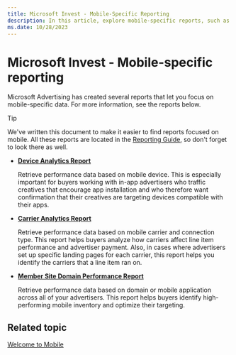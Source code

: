 ```yaml
---
title: Microsoft Invest - Mobile-Specific Reporting
description: In this article, explore mobile-specific reports, such as the Device Analytics report, the Carrier Analytics report, and the Member Site Domain Performance report.
ms.date: 10/28/2023
---
```


# Microsoft Invest - Mobile-specific reporting

Microsoft Advertising has created several reports that let you focus on mobile-specific data. For more information, see the reports below.

> [!TIP]
> We've written this document to make it easier to find reports focused on mobile. All these reports are located in the [Reporting Guide](reporting-guide.md), so don't forget to look there as well.

- **[Device Analytics Report](device-analytics-report.md)**

  Retrieve performance data based on mobile device. This is especially important for buyers working with in-app advertisers who traffic creatives that encourage app installation and who therefore want confirmation that their creatives are targeting devices compatible with their apps.
- **[Carrier Analytics Report](carrier-analytics-report.md)**

  Retrieve performance data based on mobile carrier and connection type. This report helps buyers analyze how carriers affect line item performance and advertiser payment. Also, in cases where advertisers set up specific landing pages for each carrier, this report helps you identify the carriers that a line item ran on.
- **[Member Site Domain Performance Report](network-site-domain-performance-report.md)**

  Retrieve performance data based on domain or mobile application across all of your advertisers. This report helps buyers identify high-performing mobile inventory and optimize their targeting.

## Related topic

[Welcome to Mobile](welcome-to-mobile.md)
